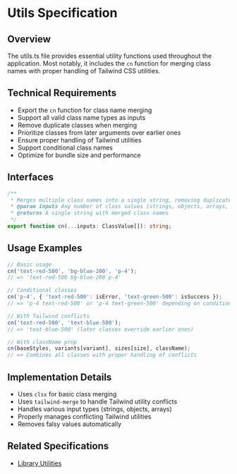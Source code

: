 # Utils Specification

## Overview
The utils.ts file provides essential utility functions used throughout the application. Most notably, it includes the `cn` function for merging class names with proper handling of Tailwind CSS utilities.

## Technical Requirements
- Export the `cn` function for class name merging
- Support all valid class name types as inputs
- Remove duplicate classes when merging
- Prioritize classes from later arguments over earlier ones
- Ensure proper handling of Tailwind utilities
- Support conditional class names
- Optimize for bundle size and performance

## Interfaces
```typescript
/**
 * Merges multiple class names into a single string, removing duplicates and handling Tailwind utility conflicts.
 * @param inputs Any number of class values (strings, objects, arrays, etc.)
 * @returns A single string with merged class names
 */
export function cn(...inputs: ClassValue[]): string;
```

## Usage Examples
```typescript
// Basic usage
cn('text-red-500', 'bg-blue-200', 'p-4');
// => 'text-red-500 bg-blue-200 p-4'

// Conditional classes
cn('p-4', { 'text-red-500': isError, 'text-green-500': isSuccess });
// => 'p-4 text-red-500' or 'p-4 text-green-500' depending on conditions

// With Tailwind conflicts
cn('text-red-500', 'text-blue-500');
// => 'text-blue-500' (later classes override earlier ones)

// With className prop
cn(baseStyles, variants[variant], sizes[size], className);
// => Combines all classes with proper handling of conflicts
```

## Implementation Details
- Uses `clsx` for basic class merging
- Uses `tailwind-merge` to handle Tailwind utility conflicts
- Handles various input types (strings, objects, arrays)
- Properly manages conflicting Tailwind utilities
- Removes falsy values automatically

## Related Specifications
- [Library Utilities](./lib.package_specs.md)
